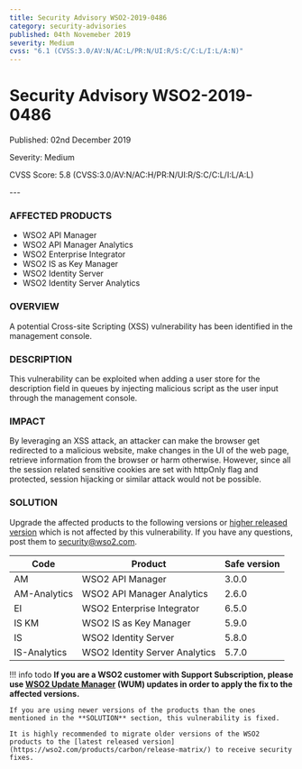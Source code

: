 ```yaml
---
title: Security Advisory WSO2-2019-0486
category: security-advisories
published: 04th Novemeber 2019
severity: Medium
cvss: "6.1 (CVSS:3.0/AV:N/AC:L/PR:N/UI:R/S:C/C:L/I:L/A:N)"
---
```


# Security Advisory WSO2-2019-0486

<p class="doc-info">Published: 02nd December 2019</p>
<p class="doc-info">Severity: Medium</p>
<p class="doc-info">CVSS Score: 5.8 (CVSS:3.0/AV:N/AC:H/PR:N/UI:R/S:C/C:L/I:L/A:L)</p>
---

### AFFECTED PRODUCTS
* WSO2 API Manager
* WSO2 API Manager Analytics
* WSO2 Enterprise Integrator
* WSO2 IS as Key Manager
* WSO2 Identity Server
* WSO2 Identity Server Analytics


### OVERVIEW
A potential Cross-site Scripting (XSS) vulnerability has been identified in the management console.


### DESCRIPTION
This vulnerability can be exploited when adding a user store for the description field in queues by injecting malicious script as the user input through the management console.


### IMPACT
By leveraging an XSS attack, an attacker can make the browser get redirected to a malicious website, make changes in the UI of the web page, retrieve information from the browser or harm otherwise. However, since all the session related sensitive cookies are set with httpOnly flag and protected, session hijacking or similar attack would not be possible.


### SOLUTION
Upgrade the affected products to the following versions or [higher released version](https://wso2.com/products/carbon/release-matrix/) which is not affected by this vulnerability.  If you have any questions, post them to <security@wso2.com>.


| **Code**     | **Product**                    | **Safe version** |
| ------------ | ------------------------------ | ---------------- |
| AM           | WSO2 API Manager               | 3.0.0            |
| AM-Analytics | WSO2 API Manager Analytics     | 2.6.0            |
| EI           | WSO2 Enterprise Integrator     | 6.5.0            |
| IS KM        | WSO2 IS as Key Manager         | 5.9.0            |
| IS           | WSO2 Identity Server           | 5.8.0            |
| IS-Analytics | WSO2 Identity Server Analytics | 5.7.0            |


!!! info todo
    **If you are a WSO2 customer with Support Subscription, please use [WSO2 Update Manager](https://wso2.com/updates/wum) (WUM) updates in order to apply the fix to the affected versions.**

    If you are using newer versions of the products than the ones mentioned in the **SOLUTION** section, this vulnerability is fixed.

    It is highly recommended to migrate older versions of the WSO2 products to the [latest released version](https://wso2.com/products/carbon/release-matrix/) to receive security fixes.
